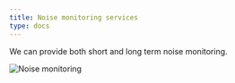 ```yaml
---
title: Noise monitoring services
type: docs
---
```


We can provide both short and long term noise monitoring.

![Noise monitoring](images/noise-surveys-and-monitoring.JPG)
